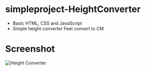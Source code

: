 # simpleproject-HeightConverter
- Basic HTML, CSS and JavaScript
- Simple height converter Feet convert to CM

# Screenshot
![Height Converter](https://user-images.githubusercontent.com/23289982/173539823-72973e6e-e506-4dcf-bcf5-eaf4ed8c34c2.png)

